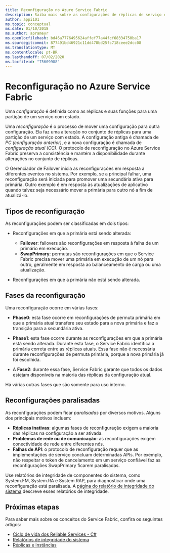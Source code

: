 ```yaml
---
title: Reconfiguração no Azure Service Fabric
description: Saiba mais sobre as configurações de réplicas de serviço com estado e o processo de reconfiguração Service Fabric usa para manter a consistência e a disponibilidade durante a alteração.
author: appi101
ms.topic: conceptual
ms.date: 01/10/2018
ms.author: aprameyr
ms.openlocfilehash: bd46a7776495624affef77a44fcf68334750ba17
ms.sourcegitcommit: 877491bd46921c11dd478bd25fc718ceee2dcc08
ms.translationtype: MT
ms.contentlocale: pt-BR
ms.lasthandoff: 07/02/2020
ms.locfileid: "75609988"
---
```

# <a name="reconfiguration-in-azure-service-fabric"></a>Reconfiguração no Azure Service Fabric
Uma *configuração* é definida como as réplicas e suas funções para uma partição de um serviço com estado.

Uma *reconfiguração* é o processo de mover uma configuração para outra configuração. Ela faz uma alteração no conjunto de réplicas para uma partição de um serviço com estado. A configuração antiga é chamada de *PC (configuração anterior)*, e a nova configuração é chamada de *configuração atual (CC)*. O protocolo de reconfiguração no Azure Service Fabric preserva a consistência e mantém a disponibilidade durante alterações no conjunto de réplicas.

O Gerenciador de Failover inicia as reconfigurações em resposta a diferentes eventos no sistema. Por exemplo, se a principal falhar, uma reconfiguração será iniciada para promover uma secundária ativa para primária. Outro exemplo é em resposta às atualizações de aplicativo quando talvez seja necessário mover a primária para outro nó a fim de atualizá-lo.

## <a name="reconfiguration-types"></a>Tipos de reconfiguração
As reconfigurações podem ser classificadas em dois tipos:

- Reconfigurações em que a primária está sendo alterada:
    - **Failover**: failovers são reconfigurações em resposta à falha de um primário em execução.
    - **SwapPrimary**: permutas são reconfigurações em que o Service Fabric precisa mover uma primária em execução de um nó para outro, geralmente em resposta ao balanceamento de carga ou uma atualização.

- Reconfigurações em que a primária não está sendo alterada.

## <a name="reconfiguration-phases"></a>Fases da reconfiguração
Uma reconfiguração ocorre em várias fases:

- **Phase0**: esta fase ocorre em reconfigurações de permuta primária em que a primária atual transfere seu estado para a nova primária e faz a transição para a secundária ativa.

- **Phase1**: esta fase ocorre durante as reconfigurações em que a primária está sendo alterada. Durante esta fase, o Service Fabric identifica a primária correta entre as réplicas atuais. Essa fase não é necessária durante reconfigurações de permuta primária, porque a nova primária já foi escolhida. 

- A **Fase2**: durante essa fase, Service Fabric garante que todos os dados estejam disponíveis na maioria das réplicas da configuração atual.

Há várias outras fases que são somente para uso interno.

## <a name="stuck-reconfigurations"></a>Reconfigurações paralisadas
As reconfigurações podem ficar *paralisadas* por diversos motivos. Alguns dos principais motivos incluem:

- **Réplicas inativas**: algumas fases de reconfiguração exigem a maioria das réplicas na configuração a ser ativada.
- **Problemas de rede ou de comunicação**: as reconfigurações exigem conectividade de rede entre diferentes nós.
- **Falhas de API**: o protocolo de reconfiguração requer que as implementações de serviço concluam determinadas APIs. Por exemplo, não respeitar o token de cancelamento em um serviço confiável faz as reconfigurações SwapPrimary ficarem paralisadas.

Use relatórios de integridade de componentes do sistema, como System.FM, System.RA e System.RAP, para diagnosticar onde uma reconfiguração está paralisada. A [página do relatório de integridade do sistema](service-fabric-understand-and-troubleshoot-with-system-health-reports.md) descreve esses relatórios de integridade.

## <a name="next-steps"></a>Próximas etapas
Para saber mais sobre os conceitos do Service Fabric, confira os seguintes artigos:

- [Ciclo de vida dos Reliable Services - C#](service-fabric-reliable-services-lifecycle.md)
- [Relatórios de integridade do sistema](service-fabric-understand-and-troubleshoot-with-system-health-reports.md)
- [Réplicas e instâncias](service-fabric-concepts-replica-lifecycle.md)
